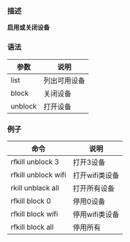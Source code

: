 ### 描述
**启用或关闭设备**

### 语法
|  参数 | 说明   |
|-------------- | -------------- |
|list |列出可用设备 |
|block |关闭设备 |
|unblock |打开设备 |

### 例子

| 命令                    | 说明                           |
| -------------------- | --------------------------- |
|rfkill unblock 3 |打开3设备 |
|rfkill unblock wifi |打开wifi类设备 |
|rkill unblack all |打开所有设备 |
|rfkill block 0 |停用0设备 |
|rfkill block wifi |停用wifi类设备 |
|rfkill block all |停用所有 |
